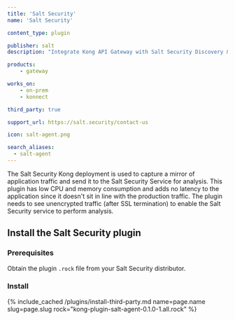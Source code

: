 ```yaml
---
title: 'Salt Security'
name: 'Salt Security'

content_type: plugin

publisher: salt
description: "Integrate Kong API Gateway with Salt Security Discovery & Prevention for API-based apps"

products:
    - gateway

works_on:
    - on-prem
    - konnect

third_party: true

support_url: https://salt.security/contact-us

icon: salt-agent.png

search_aliases:
  - salt-agent
---
```


The Salt Security Kong deployment is used to capture a mirror of application traffic and send it to the Salt Security Service for analysis.
This plugin has low CPU and memory consumption and adds no latency to the application since it doesn't sit in line with the production traffic.
The plugin needs to see unencrypted traffic (after SSL termination) to enable the Salt Security service to perform analysis.

## Install the Salt Security plugin

### Prerequisites

Obtain the plugin `.rock` file from your Salt Security distributor.

### Install

{% include_cached /plugins/install-third-party.md name=page.name slug=page.slug rock="kong-plugin-salt-agent-0.1.0-1.all.rock" %}
